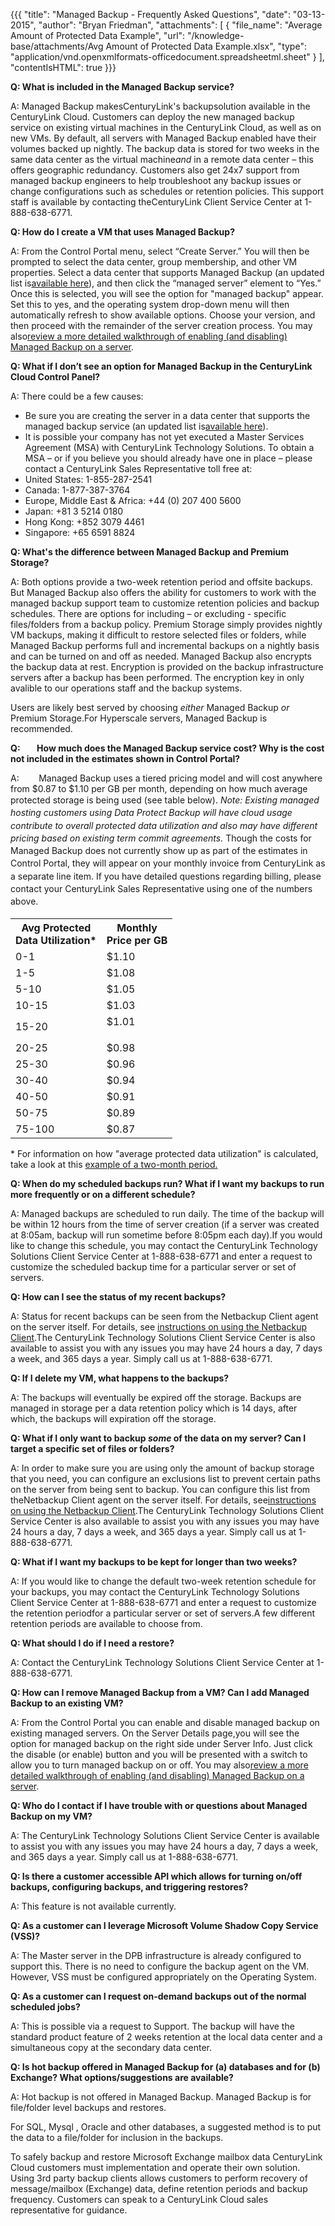 {{{
  "title": "Managed Backup - Frequently Asked Questions",
  "date": "03-13-2015",
  "author": "Bryan Friedman",
  "attachments": [
    {
      "file_name": "Average Amount of Protected Data Example",
      "url": "/knowledge-base/attachments/Avg Amount of Protected Data Example.xlsx",
      "type": "application/vnd.openxmlformats-officedocument.spreadsheetml.sheet"
    }
  ],
  "contentIsHTML": true
}}}

<p><strong>Q: What is included in the Managed Backup service?</strong></p>
<p>A: Managed Backup makesCenturyLink's backupsolution available in the CenturyLink Cloud. Customers can deploy the new managed backup service on existing virtual machines in the CenturyLink Cloud, as well as on new VMs. By default, all servers with Managed Backup enabled have their volumes backed up nightly. The backup data is stored for two weeks in the same data center as the virtual machine<em>and</em> in a remote data center – this offers geographic redundancy. Customers also get 24x7 support from managed backup engineers to help troubleshoot any backup issues or change configurations such as schedules or retention policies. This support staff is available by contacting theCenturyLink Client Service Center at 1-888-638-6771.</p>

<p><strong>Q: How do I create a VM that uses Managed Backup?</strong></p>
<p>A: From the Control Portal menu, select “Create Server.” You will then be prompted to select the data center, group membership, and other VM properties. Select a data center that supports Managed Backup (an updated list is<a href="http://www.centurylinkcloud.com/managed-services">available here</a>), and then click the “managed server” element to “Yes.” Once this is selected, you will see the option for "managed backup" appear. Set this to yes, and the operating system drop-down menu will then automatically refresh to show available options. Choose your version, and then proceed with the remainder of the server creation process. You may also<a href="/knowledge-base/managed-services/enabling-and-disabling-managed-backup">review a more detailed walkthrough of enabling (and disabling) Managed Backup on a server</a>.</p>

<p><strong>Q: What if I don’t see an option for Managed Backup in the CenturyLink Cloud Control Panel?</strong></p>
<p>A: There could be a few causes:</p>
<ul>
    <li>Be sure you are creating the server in a data center that supports the managed backup service (an updated list is<a href="http://www.centurylinkcloud.com/managed-services">available here</a>).</li>
    <li>It is possible your company has not yet executed a Master Services Agreement (MSA) with CenturyLink Technology Solutions. To obtain a MSA – or if you believe you should already have one in place – please contact a CenturyLink Sales Representative toll free at:</li>
    <li>United States: 1-855-287-2541</li>
    <li>Canada: 1-877-387-3764</li>
    <li>Europe, Middle East &amp; Africa: +44 (0) 207 400 5600</li>
    <li>Japan: +81 3 5214 0180</li>
    <li>Hong Kong: +852 3079 4461</li>
    <li>Singapore: +65 6591 8824</li>
</ul>

<p><strong>Q: What's the difference between Managed Backup and Premium Storage?</strong></p>
<p>A: Both options provide a two-week retention period and offsite backups. But Managed Backup also offers the ability for customers to work with the managed backup support team to customize retention policies and backup schedules. There are options for including – or excluding - specific files/folders from a backup policy. Premium Storage simply provides nightly VM backups, making it difficult to restore selected files or folders, while Managed Backup performs full and incremental backups on a nightly basis and can be turned on and off as needed. Managed Backup also encrypts the backup data at rest. Encryption is provided on the backup infrastructure servers after a backup has been performed. The encryption key in only avalible to our operations staff and the backup systems.</p>
<p>Users are likely best served by choosing <em>either</em> Managed Backup <em>or</em> Premium Storage.For Hyperscale servers, Managed Backup is recommended.</p>

<p><strong><strong>Q:&nbsp;&nbsp;&nbsp;&nbsp;&nbsp;&nbsp;&nbsp; How much does the Managed Backup service cost? Why is the cost not included in the estimates shown in Control Portal?</strong></strong></p>
<p>A: &nbsp; &nbsp; &nbsp; &nbsp;Managed Backup uses a tiered pricing model and will cost anywhere from $0.87 to $1.10 per GB per month,&nbsp;depending on how much average protected storage is being used (see table below). <em style="font-size: 1em; line-height: 1.45em;">Note:&nbsp;</em><span style="font-size: 1em; line-height: 1.45em;"><em>Existing managed hosting customers using Data Protect Backup will have cloud usage contribute to overall protected data utilization and also may have different pricing based on existing term commit agreements.&nbsp;</em></span><span style="font-size: 1em; line-height: 1.45em;">Though the costs for Managed Backup does not currently show up as part of the estimates in Control Portal, they will appear on your monthly invoice from CenturyLink as a separate line item. If you have detailed questions regarding billing, please contact your&nbsp;CenturyLink Sales Representative using one of the numbers above.</span></p>
<table>
<tbody>
<tr>
<th>
Avg Protected<br />Data Utilization*
</th>
<th>
Monthly<br />Price per GB
</th>
</tr>
<tr>
<td>0-1</td>
<td>$1.10</td>
</tr>
<tr>
<td>1-5</td>
<td>$1.08</td>
</tr>
<tr>
<td>5-10</td>
<td>$1.05</td>
</tr>
<tr>
<td>10-15</td>
<td>$1.03</td>
</tr>
<tr>
<td>15-20</td>
<td>$1.01</p>
</td>
</tr>
<tr>
<td>20-25</td>
<td>$0.98</td>
</tr>
<tr>
<td>25-30</td>
<td>$0.96</td>
</tr>
<tr>
<td>30-40</td>
<td>$0.94</td>
</tr>
<tr>
<td>40-50</td>
<td>$0.91</td>
</tr>
<tr>
<td>50-75</td>
<td>$0.89</td>
</tr>
<tr>
<td>75-100</td>
<td>$0.87</td>
</tr>
</tbody>
</table>
<p>* For information on how "average protected data utilization" is calculated, take a look at this <a href="/knowledge-base/attachments/Avg Amount of Protected Data Example.xlsx">example of a two-month period.</a></p>

<p><strong>Q: When do my scheduled backups run? What if I want my backups to run more frequently or on a different schedule?</strong></p>
<p>A: Managed backups are scheduled to run daily. The time of the backup will be within 12 hours from the time of server creation (if a server was created at 8:05am, backup will run sometime before 8:05pm each day).If you would like to change this schedule, you may contact the CenturyLink Technology Solutions Client Service Center at 1-888-638-6771 and enter a request to customize the scheduled backup time for a particular server or set of servers.</p>

<p><strong>Q: How can I see the status of my recent backups?</strong></p>
<p>A: Status for recent backups can be seen from the Netbackup Client agent on the server itself. For details, see <a href="/knowledge-base/managed-services/using-managed-backup-client">instructions on using the Netbackup Client</a>.The CenturyLink Technology Solutions Client Service Center is also available to assist you with any issues you may have 24 hours a day, 7 days a week, and 365 days a year. Simply call us at 1-888-638-6771.</p>

<p><strong>Q:   If I delete my VM, what happens to the backups?</strong></p>
<p>A: The backups will eventually be expired off the storage. Backups are managed in storage per a data retention policy which is 14 days, after which, the backups will expiration off the storage.</p>

<p><strong>Q: What if I only want to backup <em>some</em> of the data on my server? Can I target a specific set of files or folders?</strong></p>
<p>A:  In order to make sure you are using only the amount of backup storage that you need, you can configure an exclusions list to prevent certain paths on the server from being sent to backup. You can configure this list from theNetbackup Client agent on the server itself. For details, see<a href="/knowledge-base/managed-services/using-managed-backup-client">instructions on using the Netbackup Client</a>.<strong></strong>The CenturyLink Technology Solutions Client Service Center is also available to assist you with any issues you may have 24 hours a day, 7 days a week, and 365 days a year. Simply call us at 1-888-638-6771.</p>

<p><strong>Q: What if I want my backups to be kept for longer than two weeks?</strong></p>
<p>A:  If you would like to change the default two-week retention schedule for your backups, you may contact the CenturyLink Technology Solutions Client Service Center at 1-888-638-6771 and enter a request to customize the retention periodfor a particular server or set of servers.A few different retention periods are available to choose from.</p>

<p><strong>Q: What should I do if I need a restore?</strong></p>
<p>A: Contact the CenturyLink Technology Solutions Client Service Center at 1-888-638-6771.</p>

<p><strong>Q: How can I remove Managed Backup from a VM? Can I add Managed Backup to an existing VM?</strong></p>
<p>A: <em></em>From the Control Portal you can enable and disable managed backup on existing managed servers. On the Server Details page,you will see the option for managed backup on the right side under Server Info. Just click the disable (or enable) button and you will be presented with a switch to allow you to turn managed backup on or off. You may also<a href="/knowledge-base/managed-services/enabling-and-disabling-managed-backup">review a more detailed walkthrough of enabling (and disabling) Managed Backup on a server</a>.</p>

<p><strong>Q: Who do I contact if I have trouble with or questions about Managed Backup on my VM?</strong></p>
<p>A: The CenturyLink Technology Solutions Client Service Center is available to assist you with any issues you may have 24 hours a day, 7 days a week, and 365 days a year. Simply call us at 1-888-638-6771.</p>

<p><strong>Q: Is there a customer accessible API which allows for turning on/off backups, configuring backups, and triggering restores?</strong></p>
<p>A: This feature is not available currently.</p>

<p><strong>Q: As a customer can I leverage Microsoft Volume Shadow Copy Service (VSS)?</strong></p>
<p>A: The Master server in the DPB infrastructure is already configured to support this. There is no need to configure the backup agent on the VM. However, VSS must be configured appropriately on the Operating System.</p>

<p><strong>Q: As a customer can I request on-demand backups out of the normal scheduled jobs?</strong></p>
<p>A: This is possible via a request to Support.  The backup will have the standard product feature of 2 weeks retention at the local data center and a simultaneous copy at the secondary data center.</p>

<p><strong>Q: Is hot backup offered in Managed Backup for (a) databases and for (b) Exchange? What options/suggestions are available?</strong></p>
<p>A: Hot backup is not offered in Managed Backup.  Managed Backup is for file/folder level backups and restores.</p>
For SQL, Mysql , Oracle and other databases, a suggested method is to put the data to a file/folder for inclusion in the backups.<p>
To safely backup and restore Microsoft Exchange mailbox data CenturyLink Cloud customers must implementation and operate their own solution.  Using 3rd party backup clients allows customers to perform recovery of message/mailbox (Exchange) data, define retention periods and backup frequency.  Customers can speak to a CenturyLink Cloud sales representative for guidance.
